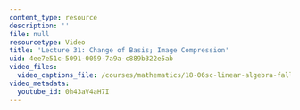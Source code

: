 ```yaml
---
content_type: resource
description: ''
file: null
resourcetype: Video
title: 'Lecture 31: Change of Basis; Image Compression'
uid: 4ee7e51c-5091-0059-7a9a-c889b322e5ab
video_files:
  video_captions_file: /courses/mathematics/18-06sc-linear-algebra-fall-2011/resource-index/lecture-31-change-of-basis-image-compression/0h43aV4aH7I.vtt
video_metadata:
  youtube_id: 0h43aV4aH7I
---
```

